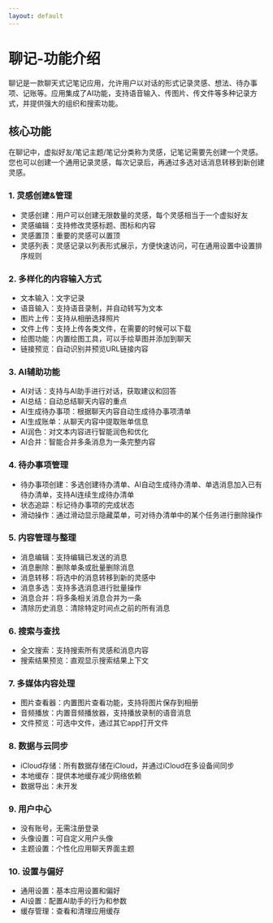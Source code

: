 ```yaml
---
layout: default
---
```


# 聊记-功能介绍

聊记是一款聊天式记笔记应用，允许用户以对话的形式记录灵感、想法、待办事项、记账等。应用集成了AI功能，支持语音输入、传图片、传文件等多种记录方式，并提供强大的组织和搜索功能。

## 核心功能

在聊记中，虚拟好友/笔记主题/笔记分类称为灵感，记笔记需要先创建一个灵感。您也可以创建一个通用记录灵感，每次记录后，再通过多选对话消息转移到新创建灵感。

### 1. 灵感创建&管理

* 灵感创建：用户可以创建无限数量的灵感，每个灵感相当于一个虚拟好友
* 灵感编辑：支持修改灵感标题、图标和内容
* 灵感置顶：重要的灵感可以置顶
* 灵感列表：灵感记录以列表形式展示，方便快速访问，可在通用设置中设置排序规则

### 2. 多样化的内容输入方式

* 文本输入：文字记录
* 语音输入：支持语音录制，并自动转写为文本
* 图片上传：支持从相册选择照片
* 文件上传：支持上传各类文件，在需要的时候可以下载
* 绘图功能：内置绘图工具，可以手绘草图并添加到聊天
* 链接预览：自动识别并预览URL链接内容

### 3. AI辅助功能

* AI对话：支持与AI助手进行对话，获取建议和回答
* AI总结：自动总结聊天内容的重点
* AI生成待办事项：根据聊天内容自动生成待办事项清单
* AI生成账单：从聊天内容中提取账单信息
* AI润色：对文本内容进行智能润色和优化
* AI合并：智能合并多条消息为一条完整内容

### 4. 待办事项管理

* 待办事项创建：多选创建待办清单、AI自动生成待办清单、单选消息加入已有待办清单，支持AI连续生成待办清单
* 状态追踪：标记待办事项的完成状态
* 滑动操作：通过滑动显示隐藏菜单，可对待办清单中的某个任务进行删除操作

### 5. 内容管理与整理

* 消息编辑：支持编辑已发送的消息
* 消息删除：删除单条或批量删除消息
* 消息转移：将选中的消息转移到新的灵感中
* 消息多选：支持多选消息进行批量操作
* 消息合并：将多条相关消息合并为一条
* 清除历史消息：清除特定时间点之前的所有消息

### 6. 搜索与查找

* 全文搜索：支持搜索所有灵感和消息内容
* 搜索结果预览：直观显示搜索结果上下文

### 7. 多媒体内容处理

* 图片查看器：内置图片查看功能，支持将图片保存到相册
* 音频播放：内置音频播放器，支持播放录制的语音消息
* 文件预览：可选中文件，通过其它app打开文件

### 8. 数据与云同步

* iCloud存储：所有数据存储在iCloud，并通过iCloud在多设备间同步
* 本地缓存：提供本地缓存减少网络依赖
* 数据导出：未开发

### 9. 用户中心

* 没有账号，无需注册登录
* 头像设置：可自定义用户头像
* 主题设置：个性化应用聊天界面主题

### 10. 设置与偏好

* 通用设置：基本应用设置和偏好
* AI设置：配置AI助手的行为和参数
* 缓存管理：查看和清理应用缓存
